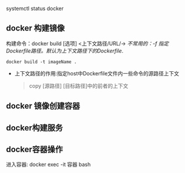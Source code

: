 systemctl status docker 

## docker 构建镜像

构建命令：docker build [选项] <上下文路径/URL/->   *不常用的：-f 指定Dockerfile路径。默认为上下文路径下的Dockerfile*.

`docker build -t imageName .`

* 上下文路径的作用:指定host中Dockerfile文件内一些命令的源路径上下文

	> copy [源路径] [目标路径]中的前者的上下文

## docker 镜像创建容器



## docker构建服务



## docker容器操作

进入容器: docker exec -it 容器 bash